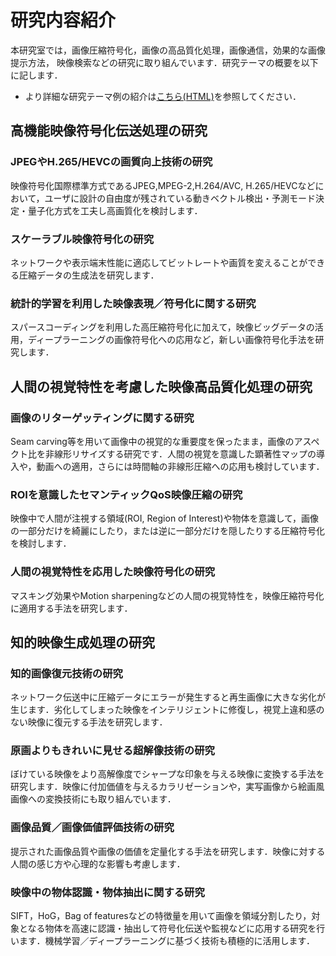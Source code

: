 # 研究内容紹介

本研究室では，画像圧縮符号化，画像の高品質化処理，画像通信，効果的な画像提示方法， 映像検索などの研究に取り組んでいます．研究テーマの概要を以下に記します．

* より詳細な研究テーマ例の紹介は[こちら(HTML)](http://www.vpc.net.it-chiba.ac.jp/research-detail.html)を参照してください．

## 高機能映像符号化伝送処理の研究

### JPEGやH.265/HEVCの画質向上技術の研究

映像符号化国際標準方式であるJPEG,MPEG-2,H.264/AVC, H.265/HEVCなどにおいて，ユーザに設計の自由度が残されている動きベクトル検出・予測モード決定・量子化方式を工夫し高画質化を検討します．

### スケーラブル映像符号化の研究

ネットワークや表示端末性能に適応してビットレートや画質を変えることができる圧縮データの生成法を研究します．

### 統計的学習を利用した映像表現／符号化に関する研究

スパースコーディングを利用した高圧縮符号化に加えて，映像ビッグデータの活用，ディープラーニングの画像符号化への応用など，新しい画像符号化手法を研究します．

## 人間の視覚特性を考慮した映像高品質化処理の研究

### 画像のリターゲッティングに関する研究

Seam carving等を用いて画像中の視覚的な重要度を保ったまま，画像のアスペクト比を非線形リサイズする研究です．人間の視覚を意識した顕著性マップの導入や，動画への適用，さらには時間軸の非線形圧縮への応用も検討しています．

### ROIを意識したセマンティックQoS映像圧縮の研究

映像中で人間が注視する領域(ROI, Region of Interest)や物体を意識して，画像の一部分だけを綺麗にしたり，または逆に一部分だけを隠したりする圧縮符号化を検討します．

### 人間の視覚特性を応用した映像符号化の研究

マスキング効果やMotion sharpeningなどの人間の視覚特性を，映像圧縮符号化に適用する手法を研究します．

## 知的映像生成処理の研究

### 知的画像復元技術の研究

ネットワーク伝送中に圧縮データにエラーが発生すると再生画像に大きな劣化が生じます．劣化してしまった映像をインテリジェントに修復し，視覚上違和感のない映像に復元する手法を研究します．

### 原画よりもきれいに見せる超解像技術の研究

ぼけている映像をより高解像度でシャープな印象を与える映像に変換する手法を研究します．映像に付加価値を与えるカラリゼーションや，実写画像から絵画風画像への変換技術にも取り組んでいます．

### 画像品質／画像価値評価技術の研究

提示された画像品質や画像の価値を定量化する手法を研究します．映像に対する人間の感じ方や心理的な影響も考慮します．

### 映像中の物体認識・物体抽出に関する研究

SIFT，HoG，Bag of featuresなどの特徴量を用いて画像を領域分割したり，対象となる物体を高速に認識・抽出して符号化伝送や監視などに応用する研究を行います．機械学習／ディープラーニングに基づく技術も積極的に活用します．

